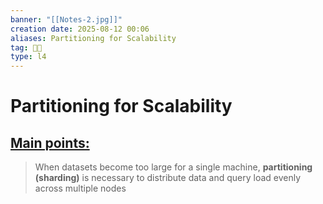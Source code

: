 ```yaml
---
banner: "[[Notes-2.jpg]]"
creation date: 2025-08-12 00:06
aliases: Partitioning for Scalability
tag: 👨‍💻
type: l4
---
```

# Partitioning for Scalability
## <u>Main points:</u>
> When datasets become too large for a single machine, **partitioning (sharding)** is necessary to distribute data and query load evenly across multiple nodes